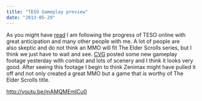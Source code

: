 ```yaml
---
title: "TESO Gameplay preview"
date: "2013-05-29"
---
```


As you might have [read](http://www.legenddiaries.com/opinion/how-the-elder-scrolls-online-is-a-mmo/) I am following the progress of TESO online with great anticipation and many other people with me. A lot of people are also skeptic and do not think an MMO will fit The Elder Scrolls series, but I think we just have to wait and see. [CVG](http://www.computerandvideogames.com/) posted some new gameplay footage yesterday with combat and lots of scenery and I think it looks very good. After seeing this footage I begin to think Zenimax might have pulled it off and not only created a great MMO but a game that is worthy of The Elder Scrolls title.

http://youtu.be/mAMQMEmlCu0
